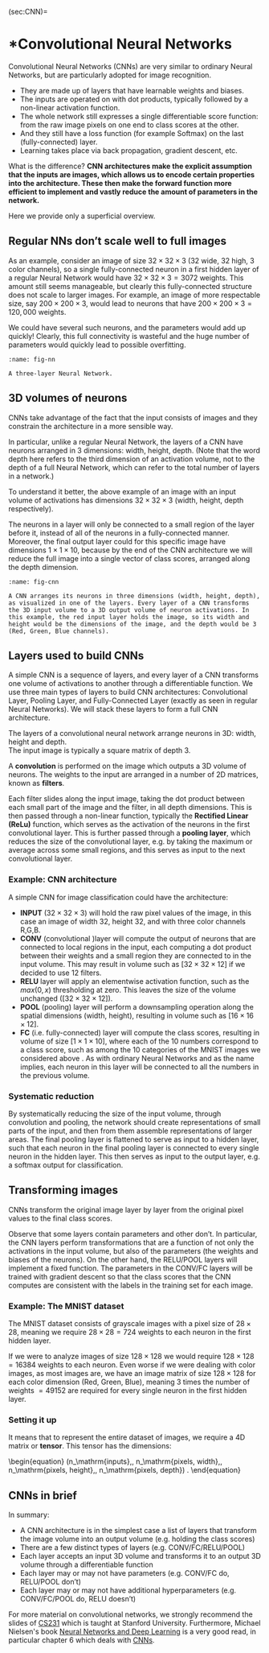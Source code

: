 (sec:CNN)=
# \*Convolutional Neural Networks

<div class="highlight-section">

<!--{{ sub_extra_admonition }}-->

Convolutional Neural Networks (CNNs) are very similar to ordinary Neural Networks, but are particularly adopted for image recognition.

* They are made up of layers that have learnable weights and biases. 
* The inputs are operated on with dot products, typically followed by a non-linear activation function. 
* The whole network still expresses a single differentiable score function: from the raw image pixels on one end to class scores at the other. 
* And they still have a loss function (for example Softmax) on the last (fully-connected) layer. 
* Learning takes place via back propagation, gradient descent, etc.

What is the difference? **CNN architectures make the explicit assumption that
the inputs are images, which allows us to encode certain properties
into the architecture. These then make the forward function more
efficient to implement and vastly reduce the amount of parameters in
the network.**

Here we provide only a superficial overview.

<!-- !split -->
## Regular NNs don’t scale well to full images

As an example, consider
an image of size $32\times 32\times 3$ (32 wide, 32 high, 3 color channels), so a
single fully-connected neuron in a first hidden layer of a regular
Neural Network would have $32\times 32\times 3 = 3072$ weights. This amount still
seems manageable, but clearly this fully-connected structure does not
scale to larger images. For example, an image of more respectable
size, say $200\times 200\times 3$, would lead to neurons that have 
$200\times 200\times 3 = 120,000$ weights. 

We could have several such neurons, and the parameters would add up quickly! Clearly,
this full connectivity is wasteful and the huge number of parameters
would quickly lead to possible overfitting.

<!-- ![<p><em>A regular 3-layer Neural Network.</em></p>](./figs/nn.jpeg) -->

```{figure} ./figs/nn.jpeg
:name: fig-nn

A three-layer Neural Network.
```

<!-- !split -->
## 3D volumes of neurons

CNNs take advantage of the fact that the
input consists of images and they constrain the architecture in a more
sensible way. 

In particular, unlike a regular Neural Network, the
layers of a CNN have neurons arranged in 3 dimensions: width,
height, depth. (Note that the word depth here refers to the third
dimension of an activation volume, not to the depth of a full Neural
Network, which can refer to the total number of layers in a network.)

To understand it better, the above example of an image 
with an input volume of
activations has dimensions $32\times 32\times 3$ (width, height,
depth respectively). 

The neurons in a layer will
only be connected to a small region of the layer before it, instead of
all of the neurons in a fully-connected manner. Moreover, the final
output layer could  for this specific image have dimensions $1\times 1 \times 10$, 
because by the
end of the CNN architecture we will reduce the full image into a
single vector of class scores, arranged along the depth
dimension. 

<!-- ![<p><em>A CNN arranges its neurons in three dimensions (width, height, depth), as visualized in one of the layers. Every layer of a CNN transforms the 3D input volume to a 3D output volume of neuron activations. In this example, the red input layer holds the image, so its width and height would be the dimensions of the image, and the depth would be 3 (Red, Green, Blue channels).</em></p>](./figs/cnn.jpeg) -->

```{figure} ./figs/cnn.jpeg
:name: fig-cnn

A CNN arranges its neurons in three dimensions (width, height, depth), as visualized in one of the layers. Every layer of a CNN transforms the 3D input volume to a 3D output volume of neuron activations. In this example, the red input layer holds the image, so its width and height would be the dimensions of the image, and the depth would be 3 (Red, Green, Blue channels).
```

<!-- !split  -->
## Layers used to build CNNs

A simple CNN is a sequence of layers, and every layer of a CNN
transforms one volume of activations to another through a
differentiable function. We use three main types of layers to build
CNN architectures: Convolutional Layer, Pooling Layer, and
Fully-Connected Layer (exactly as seen in regular Neural Networks). We
will stack these layers to form a full CNN architecture.

<!-- !split  -->
The layers of a convolutional neural network arrange neurons in 3D: width, height and depth.  
The input image is typically a square matrix of depth 3. 

A **convolution** is performed on the image which outputs
a 3D volume of neurons. The weights to the input are arranged in a number of 2D matrices, known as **filters**.

Each filter slides along the input image, taking the dot product
between each small part of the image and the filter, in all depth
dimensions. This is then passed through a non-linear function,
typically the **Rectified Linear (ReLu)** function, which serves as the
activation of the neurons in the first convolutional layer. This is
further passed through a **pooling layer**, which reduces the size of the
convolutional layer, e.g. by taking the maximum or average across some
small regions, and this serves as input to the next convolutional
layer.

### Example: CNN architecture

A simple CNN for image classification could have the architecture:

* **INPUT** ($32\times 32 \times 3$) will hold the raw pixel values of the image, in this case an image of width 32, height 32, and with three color channels R,G,B.
* **CONV** (convolutional )layer will compute the output of neurons that are connected to local regions in the input, each computing a dot product between their weights and a small region they are connected to in the input volume. This may result in volume such as $[32\times 32\times 12]$ if we decided to use 12 filters.
* **RELU** layer will apply an elementwise activation function, such as the $max(0,x)$ thresholding at zero. This leaves the size of the volume unchanged ($[32\times 32\times 12]$).
* **POOL** (pooling) layer will perform a downsampling operation along the spatial dimensions (width, height), resulting in volume such as $[16\times 16\times 12]$.
* **FC** (i.e. fully-connected) layer will compute the class scores, resulting in volume of size $[1\times 1\times 10]$, where each of the 10 numbers correspond to a class score, such as among the 10 categories of the MNIST images we considered above . As with ordinary Neural Networks and as the name implies, each neuron in this layer will be connected to all the numbers in the previous volume.

<!-- !split -->
### Systematic reduction

By systematically reducing the size of the input volume, through
convolution and pooling, the network should create representations of
small parts of the input, and then from them assemble representations
of larger areas.  The final pooling layer is flattened to serve as
input to a hidden layer, such that each neuron in the final pooling
layer is connected to every single neuron in the hidden layer. This
then serves as input to the output layer, e.g. a softmax output for
classification.

<!-- !split -->
## Transforming images

CNNs transform the original image layer by layer from the original
pixel values to the final class scores. 

Observe that some layers contain
parameters and other don’t. In particular, the CNN layers perform
transformations that are a function of not only the activations in the
input volume, but also of the parameters (the weights and biases of
the neurons). On the other hand, the RELU/POOL layers will implement a
fixed function. The parameters in the CONV/FC layers will be trained
with gradient descent so that the class scores that the CNN computes
are consistent with the labels in the training set for each image.

<!-- !split -->
### Example: The MNIST dataset

The MNIST dataset consists of grayscale images with a pixel size of
$28\times 28$, meaning we require $28 \times 28 = 724$ weights to each
neuron in the first hidden layer.

If we were to analyze images of size $128\times 128$ we would require
$128 \times 128 = 16384$ weights to each neuron. Even worse if we were
dealing with color images, as most images are, we have an image matrix
of size $128\times 128$ for each color dimension (Red, Green, Blue),
meaning 3 times the number of weights $= 49152$ are required for every
single neuron in the first hidden layer.

<!-- !split -->
### Setting it up

It means that to represent the entire
dataset of images, we require a 4D matrix or **tensor**. This tensor has the dimensions: 
 
\begin{equation}
(n_\mathrm{inputs},\, n_\mathrm{pixels, width},\, n_\mathrm{pixels, height},\, n_\mathrm{pixels, depth}) .
\end{equation}

<!-- !split -->
## CNNs in brief

In summary:

* A CNN architecture is in the simplest case a list of layers that transform the image volume into an output volume (e.g. holding the class scores)
* There are a few distinct types of layers (e.g. CONV/FC/RELU/POOL)
* Each layer accepts an input 3D volume and transforms it to an output 3D volume through a differentiable function
* Each layer may or may not have parameters (e.g. CONV/FC do, RELU/POOL don’t)
* Each layer may or may not have additional hyperparameters (e.g. CONV/FC/POOL do, RELU doesn’t)

For more material on convolutional networks, we strongly recommend
the slides of [CS231](http://cs231n.github.io/convolutional-networks/) which is taught at Stanford University. Furthermore, Michael Nielsen's book [Neural Networks and Deep Learning](http://neuralnetworksanddeeplearning.com/index.html) is a very good read, in particular chapter 6 which deals with [CNNs](http://neuralnetworksanddeeplearning.com/chap6.html).

</div>